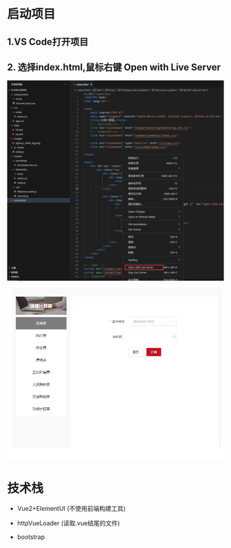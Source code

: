 # 启动项目

## 1.VS Code打开项目



## 2. 选择index.html,鼠标右键 Open with Live Server

![image-20231009175816051](images.assets/image-20231009175816051.png)

![image-20231009175936815](images.assets/image-20231009175936815.png)



# 技术栈

+ Vue2+ElementUI (不使用前端构建工具)
+ httpVueLoader (读取.vue结尾的文件)

+ bootstrap